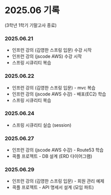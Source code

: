 # 2025.06 기록</br>

(3학년 1학기 기말고사 종료)
### 2025.06.21
* 인프런 강의 (김영한 스프링 입문) 수강 시작
* 인프런 강의 (jscode AWS) 수강 시작
* 스프링 시큐리티 복습 
### 2025.06.22
* 인프런 강의 (김영한 스프링 입문) - mvc 복습
* 인프런 강의 (jscode AWS 수강) - 배포(EC2) 학습 
* 스프링 시큐리티 복습 
### 2025.06.24
* 스프링 시큐리티 실습 (session)
### 2025.06.27
* 인프런 강의 (jscode AWS 수강) - Route53 학습
* 콕플 프로젝트 - DB 설계 (ERD 다이어그램)
### 2025.06.29
* 인프런 강의 (김영한 스프링 입문) - 회원 관리 예제 
* 콕플 프로젝트 - API 명세서 설계 (모임 파트) 
